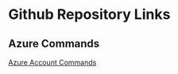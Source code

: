 # Github Repository Links


## Azure Commands

[Azure Account Commands](https://github.com/fjstroud/azure.git)
